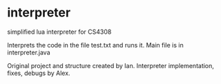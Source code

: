# interpreter
simplified lua interpreter for CS4308

Interprets the code in the file test.txt and runs it. Main file is in interpreter.java

Original project and structure created by Ian. Interpreter implementation, fixes, debugs by Alex.
